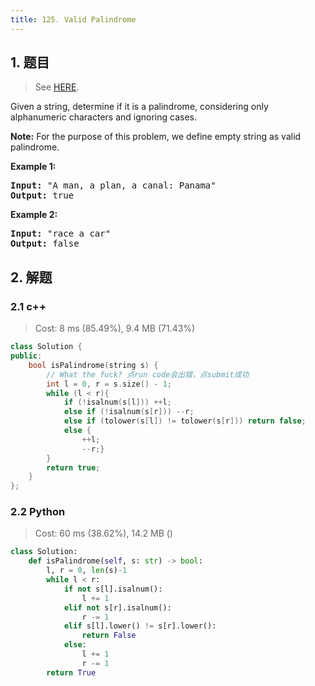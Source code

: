 ```yaml
---
title: 125. Valid Palindrome
---
```


## 1. 题目

> See [HERE](https://leetcode.com/problems/valid-palindrome/).

<div><p>Given a string, determine if it is a palindrome, considering only alphanumeric characters and ignoring cases.</p>

<p><strong>Note:</strong>&nbsp;For the purpose of this problem, we define empty string as valid palindrome.</p>

<p><strong>Example 1:</strong></p>

<pre><strong>Input:</strong> "A man, a plan, a canal: Panama"
<strong>Output:</strong> true
</pre>

<p><strong>Example 2:</strong></p>

<pre><strong>Input:</strong> "race a car"
<strong>Output:</strong> false
</pre>
</div>

## 2. 解题

### 2.1 c++

> Cost: 8 ms (85.49%), 9.4 MB (71.43%)

```cpp
class Solution {
public:
    bool isPalindrome(string s) {
        // What the fuck? 点run code会出错，点submit成功
        int l = 0, r = s.size() - 1;
        while (l < r){
            if (!isalnum(s[l])) ++l;
            else if (!isalnum(s[r])) --r;
            else if (tolower(s[l]) != tolower(s[r])) return false;
            else {
                ++l;
                --r;}
        }
        return true;
    }
};
```

### 2.2 Python

> Cost: 60 ms (38.62%), 14.2 MB ()

```python
class Solution:
    def isPalindrome(self, s: str) -> bool:
        l, r = 0, len(s)-1
        while l < r:
            if not s[l].isalnum():
                l += 1
            elif not s[r].isalnum():
                r -= 1
            elif s[l].lower() != s[r].lower():
                return False
            else:
                l += 1
                r -= 1
        return True
```
